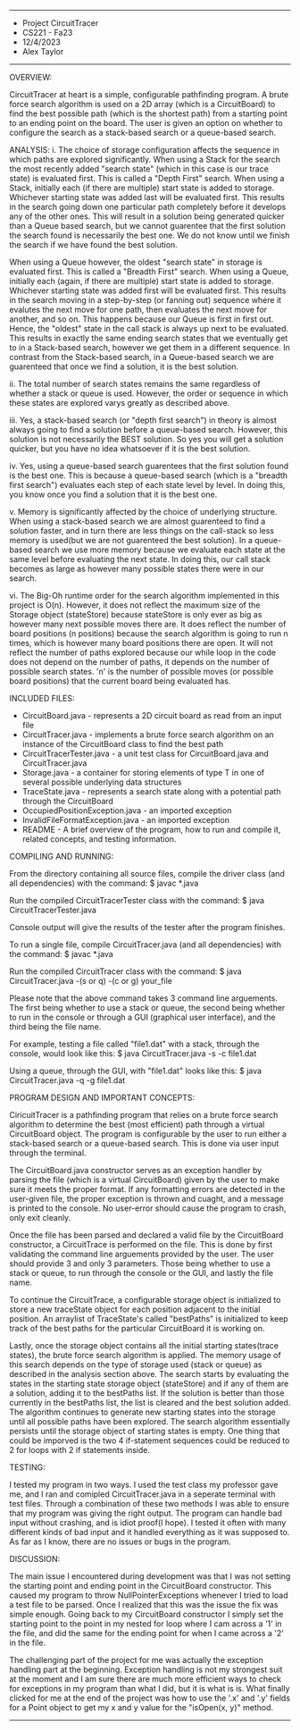 ****************
* Project CircuitTracer
* CS221 - Fa23
* 12/4/2023
* Alex Taylor
**************** 

OVERVIEW:

 CircuitTracer at heart is a simple, configurable pathfinding program. A brute force search
 algorithm is used on a 2D array (which is a CircuitBoard) to find the best possible
 path (which is the shortest path) from a starting point to an ending point on the board. 
 The user is given an option on whether to configure the search as a stack-based search or a 
 queue-based search.


ANALYSIS:
 i. 
 The choice of storage configuration affects the sequence in which paths are
 explored significantly. When using a Stack for the search the most recently added
 "search state" (which in this case is our trace state) is evaluated first. This is
 called a "Depth First" search. When using a Stack, initially each (if there are multiple)
 start state is added to storage. Whichever starting state was added last will be
 evaluated first. This results in the search going down one particular path completely
 before it develops any of the other ones. This will result in a solution being generated
 quicker than a Queue based search, but we cannot guarentee that the first solution 
 the search found is necessarily the best one. We do not know until we finish the 
 search if we have found the best solution.

 When using a Queue however, the oldest "search state" in storage is evaluated first. This 
 is called a "Breadth First" search. When using a Queue, initially each (again, if there are multiple)
 start state is added to storage. Whichever starting state was added first will be evaluated
 first. This results in the search moving in a step-by-step (or fanning out) sequence where it evalutes
 the next move for one path, then evaluates the next move for another, and so on. This happens because
 our Queue is first in first out. Hence, the "oldest" state in the call stack is always up next
 to be evaluated. This results in exactly the same ending search states that we eventually get to in 
 a Stack-based search, however we get them in a different sequence. In contrast from the Stack-based
 search, in a Queue-based search we are guarenteed that once we find a solution, it is the best
 solution.

 ii.
 The total number of search states remains the same regardless of whether a stack or queue is used. 
 However, the order or sequence in which these states are explored varys greatly as described above.

 iii.
 Yes, a stack-based search (or "depth first search") in theory is almost always going to find a solution
 before a queue-based search. However, this solution is not necessarily the BEST solution. So yes you
 will get a solution quicker, but you have no idea whatsoever if it is the best solution.

 iv.
 Yes, using a queue-based search guarentees that the first solution found is the best one. This is 
 because a queue-based search (which is a "breadth first search") evaluates each step of each state
 level by level. In doing this, you know once you find a solution that it is the best one.

 v.
 Memory is significantly affected by the choice of underlying structure. When using a stack-based
 search we are almost guarenteed to find a solution faster, and in turn there are less things on the
 call-stack so less memory is used(but we are not guarenteed the best solution). 
 In a queue-based search we use more memory because we evaluate each state at the same level before 
 evaluating the next state. In doing this, our call stack becomes as large as however many possible 
 states there were in our search. 

 vi.
 The Big-Oh runtime order for the search algorithm implemented in this project is O(n). However, it
 does not reflect the maximum size of the Storage object (stateStore) because stateStore is only ever 
 as big as however many next possible moves there are. It does reflect the number of board positions
 (n positions) because the search algorithm is going to run n times, which is however many board 
 positions there are open. It will not reflect the number of paths explored because our while loop
 in the code does not depend on the number of paths, it depends on the number of possible search states.
 'n' is the number of possible moves (or possible board positions) that the current board being evaluated
 has.
 

INCLUDED FILES:

 * CircuitBoard.java - represents a 2D circuit board as read from an input file
 * CircuitTracer.java - implements a brute force search algorithm on an instance of the CircuitBoard class to find the best path
 * CircuitTracerTester.java - a unit test class for CircuitBoard.java and CircuitTracer.java
 * Storage.java - a container for storing elements of type T in one of several possible underlying data structures
 * TraceState.java - represents a search state along with a potential path through the CircuitBoard
 * OccupiedPositionException.java - an imported exception
 * InvalidFileFormatException.java - an imported exception
 * README - A brief overview of the program, how to run and compile it, related concepts, and testing information.


COMPILING AND RUNNING:

 From the directory containing all source files, compile the
 driver class (and all dependencies) with the command:
 $ javac *.java

 Run the compiled CircuitTracerTester class with the command:
 $ java CircuitTracerTester.java

 Console output will give the results of the tester after the program finishes.

 To run a single file, compile CircuitTracer.java (and all dependencies) 
 with the command:
 $ javac *.java

 Run the compiled CircuitTracer class with the command:
 $ java CircuitTracer.java -(s or q) -(c or g) your_file
 
 Please note that the above command takes 3 command line arguements. The first
 being whether to use a stack or queue, the second being whether to run in the console
 or through a GUI (graphical user interface), and the third being the file name.

 For example, testing a file called "file1.dat" with a stack, through the console,
 would look like this:
 $ java CircuitTracer.java -s -c file1.dat

 Using a queue, through the GUI, with "file1.dat" looks like this:
 $ java CircuitTracer.java -q -g file1.dat


PROGRAM DESIGN AND IMPORTANT CONCEPTS:

 CiricuitTracer is a pathfinding program that relies on a brute
 force search algorithm to determine the best (most efficient) path 
 through a virtual CircuitBoard object. The program is configurable
 by the user to run either a stack-based search or a queue-based search.
 This is done via user input through the terminal.

 The CircuitBoard.java constructor serves as an exception handler by
 parsing the file (which is a virtual CircuitBoard) given by the user
 to make sure it meets the proper format. If any formatting errors are detected
 in the user-given file, the proper exception is thrown and cuaght, and a message is printed to
 the console. No user-error should cause the program to crash, only exit cleanly.

 Once the file has been parsed and declared a valid file by the CircuitBoard 
 constructor, a CircuitTrace is performed on the file. This is done by first
 validating the command line arguements provided by the user. The user should
 provide 3 and only 3 parameters. Those being whether to use a stack or queue,
 to run through the console or the GUI, and lastly the file name. 

 To continue the CircuitTrace, a configurable storage object is initialized to 
 store a new traceState object for each position adjacent to the initial position.
 An arraylist of TraceState's called "bestPaths" is initialized to keep track
 of the best paths for the particular CircuitBoard it is working on. 
 
 Lastly, once the storage object contains all the initial starting states(trace states),
 the brute force search algorithm is applied. The memory usage of this search depends on
 the type of storage used (stack or queue) as described in the analysis section above.
 The search starts by evaluating the states in the starting state storage object
 (stateStore) and if any of them are a solution, adding it to the bestPaths list. If the 
 solution is better than those currently in the bestPaths list, the list is cleared and the
 best solution added. The algorithm continues to generate new starting states into the 
 storage until all possible paths have been explored. The search algorithm essentially 
 persists until the storage object of starting states is empty. One thing that could
 be imporved is the two 4 if-statement sequences could be reduced to 2 for loops with
 2 if statements inside.
 

TESTING:

 I tested my program in two ways. I used the test class my professor gave me,
 and I ran and comipled CircuitTracer.java in a seperate terminal with test
 files. Through a combination of these two methods I was able to ensure that
 my program was giving the right output. The program can handle bad input 
 without crashing, and is idiot proof(I hope). I tested it often with many
 different kinds of bad input and it handled everything as it was supposed to.
 As far as I know, there are no issues or bugs in the program.


DISCUSSION:
 
 The main issue I encountered during development was that I was not 
 setting the starting point and ending point in the CircuitBoard constructor.
 This caused my program to throw NullPointerExceptions whenever I tried
 to load a test file to be parsed. Once I realized that this was the issue
 the fix was simple enough. Going back to my CircuitBoard constructor I simply
 set the starting point to the point in my nested for loop where I cam across
 a '1' in the file, and did the same for the ending point for when I came across
 a '2' in the file.
 
 The challenging part of the project for me was actually the exception handling
 part at the beginning. Exception handling is not my strongest suit at the 
 moment and I am sure there are much more efficient ways to check for exceptions
 in my program than what I did, but it is what is is. What finally clicked for me
 at the end of the project was how to use the '.x' and '.y' fields for a Point object
 to get my x and y value for the "isOpen(x, y)" method.
 
----------------------------------------------------------------------------